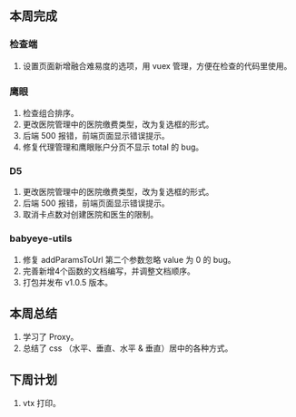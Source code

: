 ## 本周完成

### 检查端

1. 设置页面新增融合难易度的选项，用 vuex 管理，方便在检查的代码里使用。

### 鹰眼

1. 检查组合排序。
2. 更改医院管理中的医院缴费类型，改为复选框的形式。
3. 后端 500 报错，前端页面显示错误提示。
4. 修复代理管理和鹰眼账户分页不显示 total 的 bug。

### D5

1. 更改医院管理中的医院缴费类型，改为复选框的形式。
2. 后端 500 报错，前端页面显示错误提示。
3. 取消卡点数对创建医院和医生的限制。

### babyeye-utils

1. 修复 addParamsToUrl 第二个参数忽略 value 为 0 的 bug。
2. 完善新增4个函数的文档编写，并调整文档顺序。
3. 打包并发布 v1.0.5 版本。

## 本周总结

1. 学习了 Proxy。
2. 总结了 css （水平、垂直、水平 & 垂直）居中的各种方式。

## 下周计划

1. vtx 打印。

